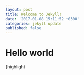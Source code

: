 ```yaml
---
layout: post
title: Welcome to Jekyll!
date: '2017-01-08 15:11:52 +0300'
categories: jekyll update
published: false
---
```

# Hello world

{highlight 